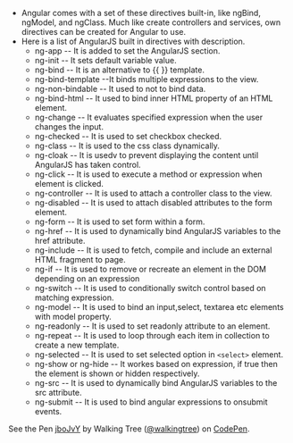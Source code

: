 * Angular comes with a set of these directives built-in, like ngBind, ngModel, and ngClass. Much like create controllers and services, own directives can be created for Angular to use.
* Here is a list of AngularJS built in directives with description.
   * ng-app -- It is added to set the AngularJS section. 
   * ng-init -- It sets default variable value.
   * ng-bind -- It is an alternative to {{ }} template.
   * ng-bind-template --It binds multiple expressions to the view.
   * ng-non-bindable -- It used to not to bind data.
   * ng-bind-html -- It used to bind inner HTML property of an HTML element.
   * ng-change -- It evaluates specified expression when the user changes the input.
   * ng-checked -- It is used to set checkbox checked.
   * ng-class -- It is used to the css class dynamically.
   * ng-cloak -- It is usedv to prevent displaying the content until AngularJS has taken control.
   * ng-click -- It is used to execute a method or expression when element is clicked.
   * ng-controller -- It is used to attach a controller class to the view.
   * ng-disabled -- It is used to attach disabled attributes to the form element.
   * ng-form -- It is used to set form within a form.
   * ng-href -- It is used to dynamically bind AngularJS variables to the href attribute.
   * ng-include -- It is used to fetch, compile and include an external HTML fragment to page.
   * ng-if -- It is used to remove or recreate an element in the DOM depending on an expression
   * ng-switch -- It is used to conditionally switch control based on matching expression.
   * ng-model -- It is used to bind an input,select, textarea etc elements with model property.
   * ng-readonly -- It is used to set readonly attribute to an element.
   * ng-repeat -- It is used to loop through each item in collection to create a new template.
   * ng-selected -- It is used to set selected option in `<select>` element.
   * ng-show or ng-hide -- It workes based on expression, if true then the element is shown or hidden respectively.
   * ng-src -- It is used to dynamically bind AngularJS variables to the src attribute.
   * ng-submit -- It is used to bind angular expressions to onsubmit events.
  

<p data-height="268" data-theme-id="0" data-slug-hash="jboJvY" data-default-tab="result" data-user="walkingtree" class='codepen'>See the Pen <a href='http://codepen.io/walkingtree/pen/jboJvY/'>jboJvY</a> by Walking Tree (<a href='http://codepen.io/walkingtree'>@walkingtree</a>) on <a href='http://codepen.io'>CodePen</a>.</p>
<script async src="//assets.codepen.io/assets/embed/ei.js"></script>


  

